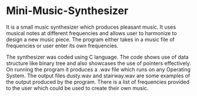 # Mini-Music-Synthesizer
It is a small music synthesizer which produces pleasant music. It uses musical notes at different frequencies and allows user to harmonize to design a new music piece. The program either takes in a music file of frequencies or user enter its own frequencies. 

The synthesizer was coded using C language. The code shows use of data structure like binary tree and also showcases the use of pointers effectively. On running the program it produces a .wav file which runs on any Operating System. The output files dusty.wav and stairway.wav are some examples of the output produced by the program. There is a list of frequencies provided to the user which could be used to create their own music.
